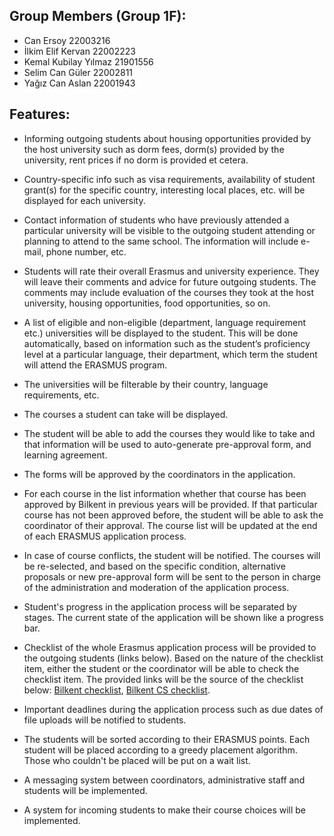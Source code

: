 ## Group Members (Group 1F):
+ Can Ersoy 22003216
+ İlkim Elif Kervan 22002223
+ Kemal Kubilay Yılmaz 21901556
+ Selim Can Güler 22002811
+ Yağız Can Aslan 22001943

## Features:
+ Informing outgoing students about housing opportunities provided by the host university such as dorm fees, dorm(s) provided by the university, rent prices if no dorm is provided et cetera.

+ Country-specific info such as visa requirements, availability of student grant(s) for the specific country, interesting local places, etc. will be displayed for each university. 

+ Contact information of students who have previously attended a particular university will be visible to the outgoing student attending or planning to attend to the same school. The information will include e-mail, phone number, etc. 

+ Students will rate their overall Erasmus and university experience. They will leave their comments and advice for future outgoing students. The comments may include evaluation of the courses they took at the host university, housing opportunities, food opportunities, so on.

+ A list of eligible and non-eligible (department, language requirement etc.) universities will be displayed to the student. This will be done automatically, based on information such as the student’s proficiency level at a particular language, their department, which term the student will attend the ERASMUS program. 

+ The universities will be filterable by their country, language requirements, etc.

+ The courses a student can take will be displayed.

+ The student will be able to add the courses they would like to take and that information will be used to auto-generate pre-approval form, and learning agreement.

+ The forms will be approved by the coordinators in the application. 

+ For each course in the list information whether that course has been approved by Bilkent in previous years will be provided. If that particular course has not been approved before, the  student will be able to ask the coordinator of their approval. The course list will be updated at the end of each ERASMUS application process.

+ In case of course conflicts, the student will be notified. The courses  will be re-selected, and based on the specific condition, alternative proposals or new pre-approval form will be sent to the person in charge of the administration and moderation of the application process.

+ Student's progress in the application process will be separated by stages. The current state of the application will be shown like a progress bar.

+ Checklist of the whole Erasmus application process will be provided to the outgoing students (links below). Based on the nature of the checklist item, either the student or the coordinator will be able to check the checklist item. The provided links will be the source of the checklist below:
[Bilkent checklist](https://www.bilkent.edu.tr/bilkent/admission/outgoing_exchange/checklist.html),
[Bilkent CS checklist](http://www.cs.bilkent.edu.tr/~exchange/procedure.html).

+ Important deadlines during the application process such as due dates of file uploads will be notified to students.

+ The students will be sorted according to their ERASMUS points. Each student will be placed according to a greedy placement algorithm. Those who couldn't be placed will be put on a wait list.

+ A messaging system between coordinators, administrative staff and students will be implemented.

+ A system for incoming students to make their course choices will be implemented.

